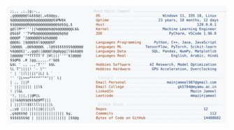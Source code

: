 <picture>
  <source srcset="https://raw.githubusercontent.com/mmazinjameel/mmazinjameel/main/dark_mode.svg?v=1758111612" media="(prefers-color-scheme: dark)">
  <img src="https://raw.githubusercontent.com/mmazinjameel/mmazinjameel/main/light_mode.svg?v=1758111612">
</picture>
